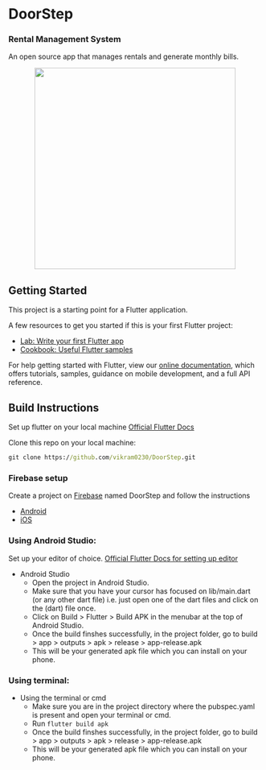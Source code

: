 # DoorStep

### Rental Management System

An open source app that manages rentals and generate monthly bills. 

<p align="center">
<img src="https://github.com/vikram0230/DoorStep/blob/master/assets/images/logo.png" height=400>
</p>

## Getting Started

This project is a starting point for a Flutter application.

A few resources to get you started if this is your first Flutter project:

- [Lab: Write your first Flutter app](https://flutter.dev/docs/get-started/codelab)
- [Cookbook: Useful Flutter samples](https://flutter.dev/docs/cookbook)

For help getting started with Flutter, view our
[online documentation](https://flutter.dev/docs), which offers tutorials,
samples, guidance on mobile development, and a full API reference.

## Build Instructions

Set up flutter on your local machine [Official Flutter Docs](https://flutter.dev/docs/get-started/install)

Clone this repo on your local machine:

```cmd
git clone https://github.com/vikram0230/DoorStep.git
```
### Firebase setup

Create a project on [Firebase](https://console.firebase.google.com/) named DoorStep and follow the instructions
- [Android](https://firebase.google.com/docs/android/setup)
- [iOS](https://firebase.google.com/docs/ios/setup)

### Using Android Studio:

Set up your editor of choice. [Official Flutter Docs for setting up editor](https://flutter.dev/docs/get-started/editor?tab=androidstudio)

- Android Studio
  - Open the project in Android Studio.
  - Make sure that you have your cursor has focused on lib/main.dart (or any other dart file) i.e. just open one of the dart files and click on the (dart) file once.
  - Click on Build > Flutter > Build APK in the menubar at the top of Android Studio.
  - Once the build finshes successfully, in the project folder, go to build > app > outputs > apk > release > app-release.apk
  - This will be your generated apk file which you can install on your phone.

### Using terminal:

- Using the terminal or cmd
  - Make sure you are in the project directory where the pubspec.yaml is present and open your terminal or cmd.
  - Run `flutter build apk`
  - Once the build finshes successfully, in the project folder, go to build > app > outputs > apk > release > app-release.apk
  - This will be your generated apk file which you can install on your phone.
